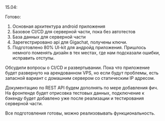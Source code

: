 15.04:

Готово:
1. Основная архитектура android приложения
2. Базовое CI/CD для серверной части, пока без автотестов
3. База данных для серверной части
4. Зарегестрировано api для Gigachat, получены ключи.
5. Подготовлено 80% UI-kit для андройд приложения. Пришлось немного поменять дизайн в тех местах, где нам подсказали ошибки, исправить отступы.

Обсудили вопросы о CI/CD и развертывании. Пока что приложение будет развернуто на арендованном VPS, но если будут проблемы, есть запасной вариант с домашним сервером со статическим IP адресом.

Документацию по REST API будем дополнять по мере добавления фич. На фронтенде будет отрисовка тестовых данных, подключение к бэкенду будет добавлено уже после реализации и тестирования серверной части.

Все подготовления готовы, можно реализовывать функциональность.